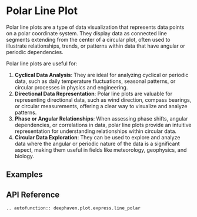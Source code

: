# Polar Line Plot

Polar line plots are a type of data visualization that represents data points on a polar coordinate system. They display data as connected line segments extending from the center of a circular plot, often used to illustrate relationships, trends, or patterns within data that have angular or periodic dependencies.

Polar line plots are useful for:

1. **Cyclical Data Analysis**: They are ideal for analyzing cyclical or periodic data, such as daily temperature fluctuations, seasonal patterns, or circular processes in physics and engineering.
2. **Directional Data Representation**: Polar line plots are valuable for representing directional data, such as wind direction, compass bearings, or circular measurements, offering a clear way to visualize and analyze patterns.
3. **Phase or Angular Relationships**: When assessing phase shifts, angular dependencies, or correlations in data, polar line plots provide an intuitive representation for understanding relationships within circular data.
4. **Circular Data Exploration**: They can be used to explore and analyze data where the angular or periodic nature of the data is a significant aspect, making them useful in fields like meteorology, geophysics, and biology.

## Examples

## API Reference
```{eval-rst}
.. autofunction:: deephaven.plot.express.line_polar
```